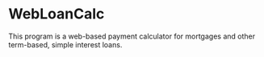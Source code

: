 # WebLoanCalc
This program is a web-based payment calculator for mortgages and other term-based, simple interest loans.  

